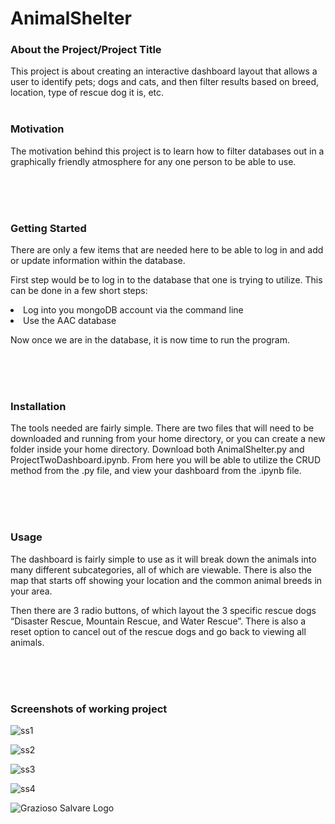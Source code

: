 # AnimalShelter
<h3>About the Project/Project Title</h3>
<p>This project is about creating an interactive dashboard layout that allows a user to identify pets; dogs and cats, and then filter results based on breed, location, type of rescue dog it is, etc.</p?
<br>
<br>
<br>
<h3>Motivation</h3>
<p>The motivation behind this project is to learn how to filter databases out in a graphically friendly atmosphere for any one person to be able to use. </p>
<br>
<br>
<br>
<h3>Getting Started</h3>
<p>There are only a few items that are needed here to be able to log in and add or update information within the database. 

First step would be to log in to the database that one is trying to utilize. This can be done in a few short steps:
<li>Log into you mongoDB account via the command line
<li>Use the AAC database 
<p>Now once we are in the database, it is now time to run the program. </p>
<br>
<br>
<br>
<h3>Installation</h3>
<p>The tools needed are fairly simple. There are two files that will need to be downloaded and running from your home directory, or you can create a new folder inside your home directory. Download both AnimalShelter.py and ProjectTwoDashboard.ipynb. From here you will be able to utilize the CRUD method from the .py file, and view your dashboard from the .ipynb file.</p>
<br>
<br>
<br>
<h3>Usage</h3>
<p>The dashboard is fairly simple to use as it will break down the animals into many different subcategories, all of which are viewable. There is also the map that starts off showing your location and the common animal breeds in your area. </p>
<p>Then there are 3 radio buttons, of which layout the 3 specific rescue dogs “Disaster Rescue, Mountain Rescue, and Water Rescue”. There is also a reset option to cancel out of the rescue dogs and go back to viewing all animals.</p>
<br>
<br>
<br>
<h3>Screenshots of working project</h3>

![ss1](https://user-images.githubusercontent.com/85845285/177026256-7d147df4-39c3-44e9-8274-4f603f6e5645.png)

![ss2](https://user-images.githubusercontent.com/85845285/177026257-4a94fa71-34c8-44b9-b1b4-41ef43e3b8e0.png)

![ss3](https://user-images.githubusercontent.com/85845285/177026259-d74ccf1a-ed38-4e8a-b265-273b87eb0815.png)

![ss4](https://user-images.githubusercontent.com/85845285/177026261-ba50a5e8-70c0-4d16-8629-071112a6ee2b.png)


![Grazioso Salvare Logo](https://user-images.githubusercontent.com/85845285/177026183-c0f616f0-8d7a-4cef-8482-9a779a040df3.png)
